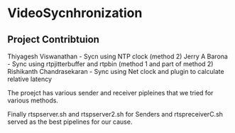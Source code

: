# VideoSycnhronization

## Project Contribtuion 
Thiyagesh Viswanathan - Sycn using NTP clock (method 2)
Jerry A Barona  - Sync using rtpjitterbuffer and rtpbin (method 1 and part of method 2)
Rishikanth Chandrasekaran - Sync using Net clock  and plugin to calculate relative latency 

The proejct has various sender and receiver pipleines that we tried for various methods. 

Finally
rtspserver.sh and rtspserver2.sh for Senders and rtspreceiverC.sh served as the best pipelines for our cause. 

